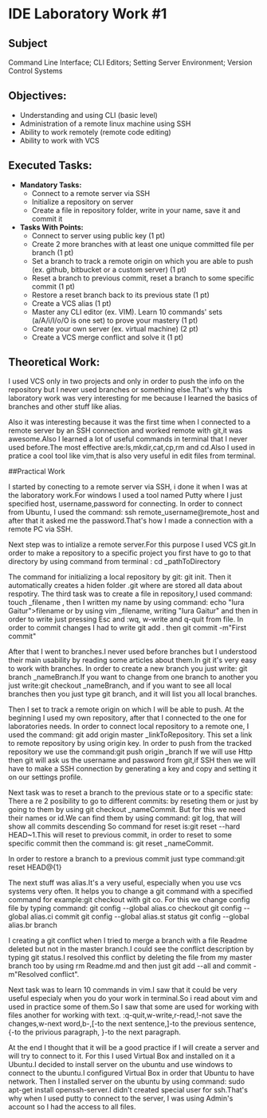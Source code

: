 # IDE Laboratory Work #1

## Subject

Command Line Interface; CLI Editors; Setting Server Environment; Version Control Systems

## Objectives:
  - Understanding and using CLI (basic level)
  - Administration of a remote linux machine using SSH
  - Ability to work remotely (remote code editing)
  - Ability to work with VCS

## Executed Tasks:
  - **Mandatory Tasks:**
    - Connect to a remote server via SSH
    - Initialize a repository on server
    - Create a file in repository folder, write in your name, save it and commit it
  - **Tasks With Points:**
    - Connect to server using public key (1 pt)
    - Create 2 more branches with at least one unique committed file per branch (1 pt)
    - Set a branch to track a remote origin on which you are able to push (ex. github, bitbucket or a custom server) (1 pt)
    - Reset a branch to previous commit, reset a branch to some specific commit (1 pt)
    - Restore a reset branch back to its previous state (1 pt)
    - Create a VCS alias (1 pt)
    - Master any CLI editor (ex. VIM). Learn 10 commands' sets (a/A/i/I/o/O is one set) to prove your mastery (1 pt)
    - Create your own server (ex. virtual machine) (2 pt)
    - Create a VCS merge conflict and solve it (1 pt)
  

## Theoretical Work:


I used VCS only in two projects and only in order to push the info on the repository but I never used branches or something else.That's why this laboratory work was very interesting for me because I learned the basics of branches and other stuff like alias.


Also it was interesting because it was the first time when I connected to a remote server by an SSH connection and worked remote with git,it was awesome.Also I learned a lot of useful commands in terminal that I never used before.The most effective are:ls,mkdir,cat,cp,rm and cd.Also I used in pratice a  cool tool like vim,that is also very useful in edit files from terminal.


##Practical Work


I started by conecting to a remote server via SSH, i done it when I was at the laboratory work.For windows I used a tool named Putty where I  just specified host, username,password for connecting.
In order to connect from Ubuntu, I used the command: ssh remote_username@remote_host and after that it asked me the password.That's how I made a connection with a remote PC via SSH.


Next step was to intialize a remote server.For this purpose I used VCS git.In order to make a repository to a specific project you first have to go to that directory by using command from terminal : cd _pathToDirectory 


The command for initializing a local repository by git: git init. Then it automatically creates a hiden folder .git
where are stored all data about respotiry.
The third task was to create a file in repository,I used command: touch _filename , then I written my name by using command: echo "Iura Gaitur">filename or by using vim _filename, writing "Iura Gaitur" and then in order to write just pressing Esc and :wq, w-write and q-quit from file.
In order to commit changes I had to write git add . then git commit -m"First commit"

After that I went to branches.I never used before branches but I understood their main usability by reading some articles about them.In git it's very easy to work with branches. In order to create a new branch you just write:
git branch _nameBranch.If you want to change from one branch to another you just write:git checkout _nameBranch, and if you want to see all local branches then you just type git branch, and it will list you all local branches.

Then I set to track a remote origin on which I will be able to push. At the beginning I used my own repository,
after that I connected to the one for laboratories needs.
In order to connect local repository to a remote one, I used the command: git add origin master _linkToRepository.
This set a link to remote repository by using origin key. 
In order to push from the tracked repository we use the command:git push origin _branch
If we will use Http then git will ask us the username and password from git,if SSH then we will have to make a SSH connection by generating a key and copy and setting it on our settings profile. 

Next task was to reset a branch to the previous state or to a specific state:
There a re 2 posibility to go to different commits: by reseting them or just by going to them by using git checkout _nameCommit.
But for this we need their names or id.We can find them by using command: git log, that will show all commits descending
So command for reset is:git reset --hard HEAD~1.This will  reset to previous commit, in order to reset to some specific commit then the command is: git reset _nameCommit.

In order to restore a branch to a previous commit just type command:git reset HEAD@{1}

The next stuff was alias.It's a very useful, especially when you use vcs systems very often.
It helps you to change a git command with a specified command for example:git checkout with git co.
For this we change config file by typing command:
git config --global alias.co checkout
git config --global alias.ci commit
git config --global alias.st status
git config --global alias.br branch

I creating a git conflict when I tried to merge a branch with a file Readme deleted but not in the master branch.I could see the conflict description by typing git status.I resolved this conflict by deleting the file from my master branch too by using rm Readme.md and then just git add --all and commit -m"Resolved conflict".


Next task was to learn 10 commands in vim.I saw that it could be very useful especialy when you do your work in terminal.So i read about vim and used in practice some of them.So I saw that some are used for working with files another for working with text. :q-quit,w-write,r-read,!-not save the changes,w-next word,b-,[-to the next sentence,]-to the previous sentence,{-to the privious paragraph, }-to the next paragraph.

At the end I thought that it will be a good practice if I will create a server and will try to connect to it.
For this I used Virtual Box and  installed on it a Ubuntu.I decided to install server on the ubuntu and use windows to connect to the ubuntu.I configured Virtual Box in order that Ubuntu to have network.
Then I installed server on the ubuntu by using command: sudo apt-get install openssh-server.I didn't created special user for ssh.That's why when I used putty to connect to the server, I was using Admin's account so I had the access to all files.
